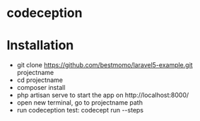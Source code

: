 # codeception

# Installation
- git clone https://github.com/bestmomo/laravel5-example.git projectname
- cd projectname
- composer install
- php artisan serve to start the app on http://localhost:8000/
- open new terminal, go to projectname path
- run codeception test: codecept run --steps

